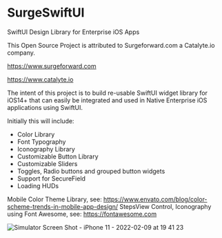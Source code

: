 # SurgeSwiftUI
SwiftUI Design Library for Enterprise iOS Apps

This Open Source Project is attributed to Surgeforward.com a Catalyte.io company.

https://www.surgeforward.com

https://www.catalyte.io

The intent of this project is to build re-usable SwiftUI widget library for iOS14+ that can easily be integrated and used in
Native Enterprise iOS applications using SwiftUI.

Initially this will include:
* Color Library
* Font Typography
* Iconography Library
* Customizable Button Library
* Customizable Sliders
* Toggles, Radio buttons and grouped button widgets
* Support for SecureField
* Loading HUDs

Mobile Color Theme Library, see: https://www.envato.com/blog/color-scheme-trends-in-mobile-app-design/
StepsView Control, Iconography using Font Awesome, see: https://fontawesome.com

![Simulator Screen Shot - iPhone 11 - 2022-02-09 at 19 41 23](https://user-images.githubusercontent.com/98825591/153320801-bcf5d59a-a3a8-4986-8da2-521a13cc3a99.png)

